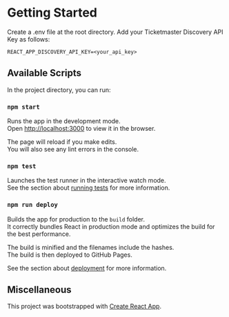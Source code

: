 # Getting Started

Create a .env file at the root directory. Add your Ticketmaster Discovery API Key as follows: 
```
REACT_APP_DISCOVERY_API_KEY=<your_api_key>
```

## Available Scripts

In the project directory, you can run:

### `npm start`

Runs the app in the development mode.\
Open [http://localhost:3000](http://localhost:3000) to view it in the browser.

The page will reload if you make edits.\
You will also see any lint errors in the console.

### `npm test`

Launches the test runner in the interactive watch mode.\
See the section about [running tests](https://facebook.github.io/create-react-app/docs/running-tests) for more information.

### `npm run deploy`

Builds the app for production to the `build` folder.\
It correctly bundles React in production mode and optimizes the build for the best performance.

The build is minified and the filenames include the hashes.\
The build is then deployed to GitHub Pages.

See the section about [deployment](https://facebook.github.io/create-react-app/docs/deployment) for more information.

## Miscellaneous

This project was bootstrapped with [Create React App](https://github.com/facebook/create-react-app).
